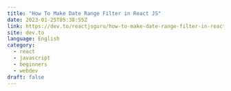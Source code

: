 ```yaml
---
title: "How To Make Date Range Filter in React JS"
date: 2023-01-25T05:38:55Z
link: https://dev.to/reactjsguru/how-to-make-date-range-filter-in-react-js-5h4p?utm_medium=RSS&utm_source=news.12bit.vn
site: dev.to
language: English
category:
  - react
  - javascript
  - beginners
  - webdev
draft: false
---
```

